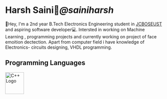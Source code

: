 # Harsh Saini:boy:_*@sainiharsh*_

👋Hey, I'm a 2nd year B.Tech Electronics Engineering student in [JCBOSEUST](https://jcboseust.ac.in/) and aspiring software developer:computer:.
Intersted in working on Machine Learning , programming projects and currently working on project of face emoition dectection. 
Apart from computer field i have knowledge of Electronics- circuits designing, VHDL programming.

## Programming Languages
<img src="https://raw.githubusercontent.com/isocpp/logos/master/cpp_logo.png" alt="C++ Logo" width="60" height="70" />




                                          
                                           



<!--
**sainiharsh/sainiharsh** is a ✨ _special_ ✨ repository because its `README.md` (this file) appears on your GitHub profile.

Here are some ideas to get you started:

- 🔭 I’m currently working on ...
- 🌱 I’m currently learning ...
- 👯 I’m looking to collaborate on ...
- 🤔 I’m looking for help with ...
- 💬 Ask me about ...
- 📫 How to reach me: ...
- 😄 Pronouns: ...
- ⚡ Fun fact: ...
-->

